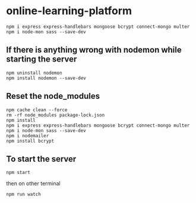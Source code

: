 # online-learning-platform

```
npm i express express-handlebars mongoose bcrypt connect-mongo multer
npm i node-mon sass --save-dev
```

## If there is anything wrong with nodemon while starting the server

```
npm uninstall nodemon
npm install nodemon --save-dev
```

## Reset the node_modules

```
npm cache clean --force
rm -rf node_modules package-lock.json
npm install
npm i express express-handlebars mongoose bcrypt connect-mongo multer
npm i node-mon sass --save-dev
npm i nodemailer
npm install bcrypt

```

## To start the server

```
npm start
```

then on other terminal

```
npm run watch
```
